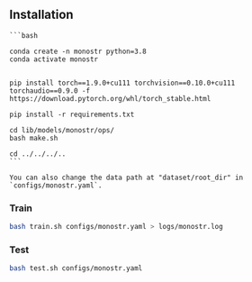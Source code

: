 

## Installation
    ```bash

    conda create -n monostr python=3.8
    conda activate monostr

    
    pip install torch==1.9.0+cu111 torchvision==0.10.0+cu111 torchaudio==0.9.0 -f https://download.pytorch.org/whl/torch_stable.html

    pip install -r requirements.txt

    cd lib/models/monostr/ops/
    bash make.sh
    
    cd ../../../..
    ```
 
    You can also change the data path at "dataset/root_dir" in `configs/monostr.yaml`.
    

### Train
  ```bash
  bash train.sh configs/monostr.yaml > logs/monostr.log
  ```
### Test
  ```bash
  bash test.sh configs/monostr.yaml
  ```